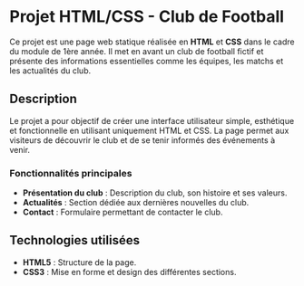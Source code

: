 # Projet HTML/CSS - Club de Football

Ce projet est une page web statique réalisée en **HTML** et **CSS** dans le cadre du module de 1ère année. Il met en avant un club de football fictif et présente des informations essentielles comme les équipes, les matchs et les actualités du club.

## Description

Le projet a pour objectif de créer une interface utilisateur simple, esthétique et fonctionnelle en utilisant uniquement HTML et CSS. La page permet aux visiteurs de découvrir le club et de se tenir informés des événements à venir.

### Fonctionnalités principales

- **Présentation du club** : Description du club, son histoire et ses valeurs.
- **Actualités** : Section dédiée aux dernières nouvelles du club.
- **Contact** : Formulaire permettant de contacter le club.

## Technologies utilisées

- **HTML5** : Structure de la page.
- **CSS3** : Mise en forme et design des différentes sections.
  


